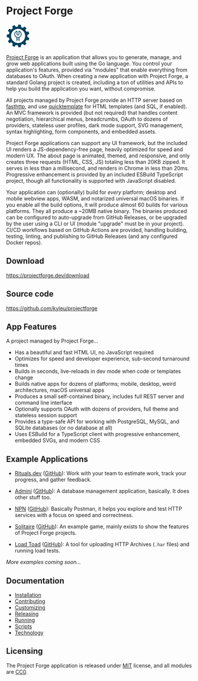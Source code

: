 # Project Forge
![app logo](./assets/favicon.png)

[Project Forge](https://projectforge.dev) is an application that allows you to generate, manage, and grow web applications built using the Go language.
You control your application's features, provided via "modules" that enable everything from databases to OAuth.
When creating a new application with Project Forge, a standard Golang project is created, including a ton of utilities and APIs to help you build the application you want, without compromise.

All projects managed by Project Forge provide an HTTP server based on [fasthttp](https://github.com/valyala/fasthttp), and use [quicktemplate](https://github.com/valyala/quicktemplate) for HTML templates (and SQL, if enabled).
An MVC framework is provided (but not required) that handles content negotiation, hierarchical menus, breadcrumbs, OAuth to dozens of providers, stateless user profiles, dark mode support, SVG management, syntax highlighting, form components, and embedded assets.

Project Forge applications can support any UI framework, but the included UI renders a JS-dependency-free page, heavily optimized for speed and modern UX.
The about page is animated, themed, and responsive, and only creates three requests (HTML, CSS, JS) totaling less than 20KB zipped.
It serves in less than a millisecond, and renders in Chrome in less than 20ms.
Progressive enhancement is provided by an included ESBuild TypeScript project, though all functionality is supported with JavaScript disabled.

Your application can (optionally) build for _every_ platform; desktop and mobile webview apps, WASM, and notarized universal macOS binaries.
If you enable all the build options, it will produce almost 60 builds for various platforms. They all produce a ~20MB native binary.
The binaries produced can be configured to auto-upgrade from GitHub Releases, or be upgraded by the user using a CLI or UI (module "upgrade" must be in your project).
CI/CD workflows based on GitHub Actions are provided, handling building, testing, linting, and publishing to GitHub Releases (and any configured Docker repos).


## Download

https://projectforge.dev/download


## Source code

https://github.com/kyleu/projectforge


## App Features

A project managed by Project Forge...

- Has a beautiful and fast HTML UI, no JavaScript required
- Optimizes for speed and developer experience, sub-second turnaround times
- Builds in seconds, live-reloads in dev mode when code or templates change
- Builds native apps for dozens of platforms; mobile, desktop, weird architectures, macOS universal apps
- Produces a small self-contained binary, includes full REST server and command line interface
- Optionally supports OAuth with dozens of providers, full theme and stateless session support
- Provides a type-safe API for working with PostgreSQL, MySQL, and SQLite databases (or no database at all)
- Uses ESBuild for a TypeScript client with progressive enhancement, embedded SVGs, and modern CSS


## Example Applications

- [Rituals.dev](https://rituals.dev) ([GitHub](https://github.com/kyleu/rituals)):
Work with your team to estimate work, track your progress, and gather feedback.

- [Admini](https://admini.dev) ([GitHub](https://github.com/kyleu/admini)):
  A database management application, basically. It does other stuff too.

- [NPN](https://npn.dev) ([GitHub](https://github.com/kyleu/npn)):
  Basically Postman, it helps you explore and test HTTP services with a focus on speed and correctness.

- [Solitaire](https://solitaire.kyleu.dev) ([GitHub](https://github.com/kyleu/solitaire)):
  An example game, mainly exists to show the features of Project Forge projects.

- [Load Toad](https://loadtoad.kyleu.dev) ([GitHub](https://github.com/kyleu/loadtoad)):
  A tool for uploading HTTP Archives (`.har` files) and running load tests.

_More examples coming soon..._


## Documentation

- [Installation](doc/installation.md)
- [Contributing](doc/contributing.md)
- [Customizing](doc/customizing.md)
- [Releasing](doc/releasing.md)
- [Running](doc/running.md)
- [Scripts](doc/scripts.md)
- [Technology](doc/technology.md)


## Licensing

The Project Forge application is released under [MIT](LICENSE.md) license, and all modules are [CC0](https://creativecommons.org/publicdomain/zero/1.0/).
